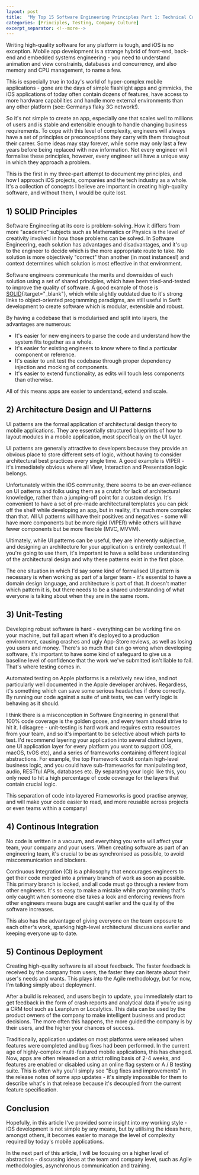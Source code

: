 ```yaml
---
layout: post
title:  "My Top 15 Software Engineering Principles Part 1: Technical Concepts"
categories: [Principles, Testing, Company Culture]
excerpt_separator: <!--more-->
---
```


Writing high-quality software for any platform is tough, and iOS is no exception. Mobile app development is a strange hybrid of front-end, back-end and embedded systems engineering - you need to understand animation and view constraints, databases and concurrency, and also memory and CPU management, to name a few.

This is especially true in today's world of hyper-complex mobile applications - gone are the days of simple flashlight apps and gimmicks, the iOS applications of today often contain dozens of features, have access to more hardware capabilities and handle more external environments than any other platform (see: Germanys flaky 3G network!).

<!--more-->

So it's not simple to create an app, especially one that scales well to millions of users and is stable and extensible enough to handle changing business requirements. To cope with this level of complexity, engineers will always have a set of principles or preconceptions they carry with them throughout their career. Some ideas may stay forever, while some may only last a few years before being replaced with new information. Not every engineer will formalise these principles, however, every engineer will have a unique way in which they approach a problem.

This is the first in my three-part attempt to document my principles, and how I approach iOS projects, companies and the tech industry as a whole. It's a collection of concepts I believe are important in creating high-quality software, and without them, I would be quite lost.

## 1) SOLID Principles

Software Engineering at its core is problem-solving. How it differs from more "academic" subjects such as Mathematics or Physics is the level of creativity involved in how those problems can be solved. In Software Engineering, each solution has advantages and disadvantages, and it's up to the engineer to decide which is the more appropriate route to take. No solution is more objectively "correct" than another (in most instances!) and context determines which solution is most effective in that environment.

Software engineers communicate the merits and downsides of each solution using a set of shared principles, which have been tried-and-tested to improve the quality of software. A good example of those is [SOLID](https://en.wikipedia.org/wiki/SOLID){:target="_blank"}, which while slightly outdated due to it's strong links to object-oriented programming paradigms, are still useful in Swift development to create software which is modular, extensible and robust.

By having a codebase that is modularised and split into layers, the advantages are numerous:

- It's easier for new engineers to parse the code and understand how the system fits together as a whole.
- It's easier for existing engineers to know where to find a particular component or reference.
- It's easier to unit test the codebase through proper dependency injection and mocking of components.
- It's easier to extend functionality, as edits will touch less components than otherwise.

All of this means apps are easier to understand, extend and scale.

## 2) Architecture Design and UI Patterns

UI patterns are the formal application of architectural design theory to mobile applications. They are essentially structured blueprints of how to layout modules in a mobile application, most specifically on the UI layer.

UI patterns are generally attractive to developers because they provide an obvious place to store different sets of logic, without having to consider architectural best practices every single time. A good example is VIPER - it's immediately obvious where all View, Interaction and Presentation logic belongs.

Unfortunately within the iOS community, there seems to be an over-reliance on UI patterns and folks using them as a crutch for lack of architectural knowledge, rather than a jumping-off point for a custom design. It's convenient to have a set of pre-made architectural templates you can pick off the shelf while developing an app, but in reality, it's much more complex than that. All UI patterns will have their positives and negatives - some will have more components but be more rigid (VIPER) while others will have fewer components but be more flexible (MVC, MVVM).

Ultimately, while UI patterns can be useful, they are inherently subjective, and designing an architecture for your application is entirely contextual. If you're going to use them, it's important to have a solid base understanding of the architectural design and why these patterns exist in the first place.

The one situation in which I'd say some kind of formalised UI pattern is necessary is when working as part of a larger team - it's essential to have a domain design language, and architecture is part of that. It doesn't matter which pattern it is, but there needs to be a shared understanding of what everyone is talking about when they are in the same room.

## 3) Unit-Testing

Developing robust software is hard - everything can be working fine on your machine, but fall apart when it's deployed to a production environment, causing crashes and ugly App-Store reviews, as well as losing you users and money. There's so much that can go wrong when developing software, it's important to have some kind of safeguard to give us a baseline level of confidence that the work we've submitted isn't liable to fail. That's where testing comes in.

Automated testing on Apple platforms is a relatively new idea, and not particularly well documented in the Apple developer archives. Regardless, it's something which can save some serious headaches if done correctly. By running our code against a suite of unit tests, we can verify logic is behaving as it should.

I think there is a misconception in Software Engineering in general that 100% code coverage is the golden goose, and every team should strive to hit it. I disagree - unit-testing is hard work and requires extra resources from your team, and so it's important to be selective about which parts to test. I'd recommend layering your application into several distinct layers, one UI application layer for every platform you want to support (iOS, macOS, tvOS etc), and a series of frameworks containing different logical abstractions. For example, the top Framework could contain high-level business logic, and you could have sub-frameworks for manipulating text, audio, RESTful APIs, databases etc. By separating your logic like this, you only need to hit a high percentage of code coverage for the layers that contain crucial logic.

This separation of code into layered Frameworks is good practise anyway, and will make your code easier to read, and more reusable across projects or even teams within a company!

## 4) Continous Integration

No code is written in a vacuum, and everything you write will affect your team, your company and your users. When creating software as part of an engineering team, it's crucial to be as synchronised as possible, to avoid miscommunication and blockers.

Continuous Integration (CI) is a philosophy that encourages engineers to get their code merged into a primary branch of work as soon as possible. This primary branch is locked, and all code must go through a review from other engineers. It's so easy to make a mistake while programming that's only caught when someone else takes a look and enforcing reviews from other engineers means bugs are caught earlier and the quality of the software increases.

This also has the advantage of giving everyone on the team exposure to each other's work, sparking high-level architectural discussions earlier and keeping everyone up to date.

## 5) Continous Deployment

Creating high-quality software is all about feedback. The faster feedback is received by the company from users, the faster they can iterate about their user's needs and wants. This plays into the Agile methodology, but for now, I'm talking simply about deployment.

After a build is released, and users begin to update, you immediately start to get feedback in the form of crash reports and analytical data if you're using a CRM tool such as Leanplum or Localytics. This data can be used by the product owners of the company to make intelligent business and product decisions. The more often this happens, the more guided the company is by their users, and the higher your chances of success.

Traditionally, application updates on most platforms were released when features were completed and bug fixes had been performed. In the current age of highly-complex multi-featured mobile applications, this has changed. Now, apps are often released on a strict rolling basis of 2-4 weeks, and features are enabled or disabled using an online flag system or A / B testing suite. This is often why you'll simply see "Bug fixes and improvements" in the release notes of some app updates - it's simply impossible for them to describe what's in that release because it's decoupled from the current feature specification.

## Conclusion

Hopefully, in this article I've provided some insight into my working style - iOS development is not simple by any means, but by utilising the ideas here, amongst others, it becomes easier to manage the level of complexity required by today's mobile applications.

In the next part of this article, I will be focusing on a higher level of abstraction - discussing ideas at the team and company level, such as Agile methodologies, asynchronous communication and training.
